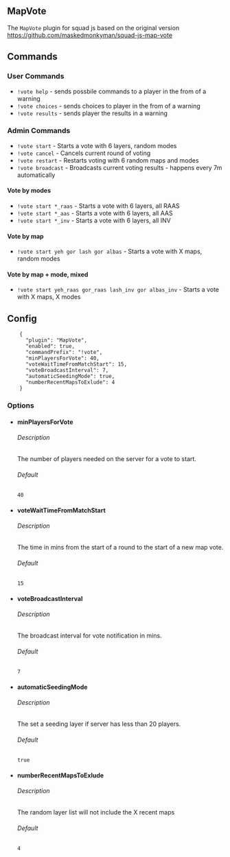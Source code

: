 
MapVote
-------
The `MapVote` plugin for squad js based on the original version https://github.com/maskedmonkyman/squad-js-map-vote

## Commands

### User Commands
- `!vote help` - sends possbile commands to a player in the from of a warning
- `!vote choices` - sends choices to player in the from of a warning
- `!vote results` - sends player the results in a warning

### Admin Commands
- `!vote start` - Starts a vote with 6 layers, random modes
- `!vote cancel` - Cancels current round of voting
- `!vote restart` - Restarts voting with 6 random maps and modes
- `!vote broadcast` - Broadcasts current voting results - happens every 7m automatically

#### Vote by modes
- `!vote start *_raas` - Starts a vote with 6 layers, all RAAS
- `!vote start *_aas` - Starts a vote with 6 layers, all AAS
- `!vote start *_inv` - Starts a vote with 6 layers, all INV

#### Vote by map
- `!vote start yeh gor lash gor albas` - Starts a vote with X maps, random modes

#### Vote by map + mode, mixed
- `!vote start yeh_raas gor_raas lash_inv gor albas_inv` - Starts a vote with X maps, X modes


## Config

```
    {
      "plugin": "MapVote",
      "enabled": true,
      "commandPrefix": "!vote",
      "minPlayersForVote": 40,
      "voteWaitTimeFromMatchStart": 15,
      "voteBroadcastInterval": 7,
      "automaticSeedingMode": true,
      "numberRecentMapsToExlude": 4
    }
```


### Options

*   #### minPlayersForVote
    
    ###### Description
    
    The number of players needed on the server for a vote to start.
    
    ###### Default
    
        40
    
*   #### voteWaitTimeFromMatchStart
    
    ###### Description
    
    The time in mins from the start of a round to the start of a new map vote.
    
    ###### Default
    
        15
    
*   #### voteBroadcastInterval
    
    ###### Description
    
    The broadcast interval for vote notification in mins.
    
    ###### Default
    
        7
    
*   #### automaticSeedingMode
    
    ###### Description
    
    The set a seeding layer if server has less than 20 players.
    
    ###### Default
    
        true

*   #### numberRecentMapsToExlude
    
    ###### Description
    
    The random layer list will not include the X recent maps
    
    ###### Default
    
        4